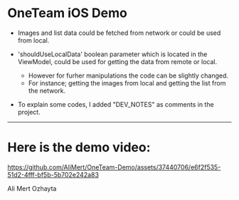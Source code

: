 # OneTeam iOS Demo

* Images and list data could be fetched from network or could be used from local.

* 'shouldUseLocalData' boolean parameter which is located in the ViewModel, could be used for getting the data from remote or local.

    - However for furher manipulations the code can be slightly changed.
    - For instance; getting the images from local and getting the list from the network.
   
* To explain some codes, I added "DEV_NOTES" as comments in the project.

-----

# Here is the demo video:

https://github.com/AliMert/OneTeam-Demo/assets/37440706/e6f2f535-51d2-4fff-bf5b-5b702e242a83

Ali Mert Ozhayta

